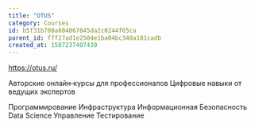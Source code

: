```yaml
---
title: "OTUS"
category: Courses
id: b5f31b700a804867845da2c0244f65ca
parent_id: fff27ad1e2504e1ba04bc340a181cadb
created_at: 1587237407439
---
```


https://otus.ru/

Авторские онлайн‑курсы для профессионалов
Цифровые навыки от ведущих экспертов


Программирование 
Инфраструктура
Информационная Безопасность
Data Science
Управление
Тестирование

                
